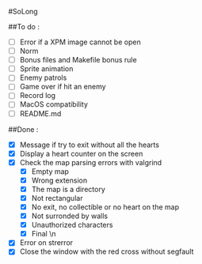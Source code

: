 #SoLong

##To do :
- [ ] Error if a XPM image cannot be open
- [ ] Norm
- [ ] Bonus files and Makefile bonus rule
- [ ] Sprite animation
- [ ] Enemy patrols
- [ ] Game over if hit an enemy
- [ ] Record log
- [ ] MacOS compatibility
- [ ] README.md

##Done :
- [X] Message if try to exit without all the hearts
- [X] Display a heart counter on the screen
- [X] Check the map parsing errors with valgrind
	- [X] Empty map
	- [X] Wrong extension
	- [X] The map is a directory
	- [X] Not rectangular
	- [X] No exit, no collectible or no heart on the map
	- [X] Not surronded by walls
	- [X] Unauthorized characters
	- [X] Final \n
- [X] Error on strerror
- [X] Close the window with the red cross without segfault
